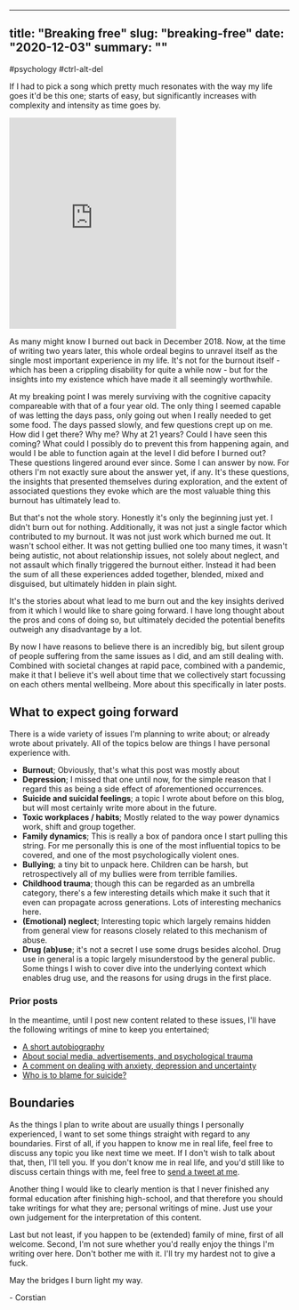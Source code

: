 
---
title: "Breaking free"
slug: "breaking-free"
date: "2020-12-03"
summary: ""
---

#psychology #ctrl-alt-del


If I had to pick a song which pretty much resonates with the way my life goes it'd be this one; starts of easy, but significantly increases with complexity and intensity as time goes by.


<iframe src="https://open.spotify.com/embed/track/0FF2tDPDe8ytgmrXOhlKSk" width="300" height="380" frameborder="0" allowtransparency="true" allow="encrypted-media"></iframe>

As many might know I burned out back in December 2018. Now, at the time of writing two years later, this whole ordeal begins to unravel itself as the single most important experience in my life. It's not for the burnout itself - which has been a crippling disability for quite a while now - but for the insights into my existence which have made it all seemingly worthwhile.


At my breaking point I was merely surviving with the cognitive capacity compareable with that of a four year old. The only thing I seemed capable of was letting the days pass, only going out when I really needed to get some food. The days passed slowly, and few questions crept up on me. How did I get there? Why me? Why at 21 years? Could I have seen this coming? What could I possibly do to prevent this from happening again, and would I be able to function again at the level I did before I burned out? These questions lingered around ever since. Some I can answer by now. For others I'm not exactly sure about the answer yet, if any. It's these questions, the insights that presented themselves during exploration, and the extent of associated questions they evoke which are the most valuable thing this burnout has ultimately lead to.

But that's not the whole story. Honestly it's only the beginning just yet. I didn't burn out for nothing. Additionally, it was not just a single factor which contributed to my burnout. It was not just work which burned me out. It wasn't school either. It was not getting bullied one too many times, it wasn't being autistic, not about relationship issues, not solely about neglect, and not assault which finally triggered the burnout either. Instead it had been the sum of all these experiences added together, blended, mixed and disguised, but ultimately hidden in plain sight.


It's the stories about what lead to me burn out and the key insights derived from it which I would like to share going forward. I have long thought about the pros and cons of doing so, but ultimately decided the potential benefits outweigh any disadvantage by a lot.

By now I have reasons to believe there is an incredibly big, but silent group of people suffering from the same issues as I did, and am still dealing with. Combined with societal changes at rapid pace, combined with a pandemic, make it that I believe it's well about time that we collectively start focussing on each others mental wellbeing. More about this specifically in later posts.


## What to expect going forward

There is a wide variety of issues I'm planning to write about; or already wrote about privately. All of the topics below are things I have personal experience with.

- **Burnout**; Obviously, that's what this post was mostly about
- **Depression**; I missed that one until now, for the simple reason that I regard this as being a side effect of aforementioned occurrences.
- **Suicide and suicidal feelings**; a topic I wrote about before on this blog, but will most certainly write more about in the future.
- **Toxic workplaces / habits**; Mostly related to the way power dynamics work, shift and group together.
- **Family dynamics**; This is really a box of pandora once I start pulling this string. For me personally this is one of the most influential topics to be covered, and one of the most psychologically violent ones.
- **Bullying**; a tiny bit to unpack here. Children can be harsh, but retrospectively all of my bullies were from terrible families.
- **Childhood trauma**; though this can be regarded as an umbrella category, there's a few interesting details which make it such that it even can propagate across generations. Lots of interesting mechanics here.
- **(Emotional) neglect**; Interesting topic which largely remains hidden from general view for reasons closely related to this mechanism of abuse.
- **Drug (ab)use**; it's not a secret I use some drugs besides alcohol. Drug use in general is a topic largely misunderstood by the general public. Some things I wish to cover dive into the underlying context which enables drug use, and the reasons for using drugs in the first place.

### Prior posts

In the meantime, until I post new content related to these issues, I'll have the following writings of mine to keep you entertained;

- [A short autobiography](https://corstianboerman.com/about.html)
- [About social media, advertisements, and psychological trauma](/blog/2019-12-26/about-social-media-advertisements-and-psychological-trauma)
- [A comment on dealing with anxiety, depression and uncertainty](/blog/2020-04-26/anxiety-depression-and-uncertainty)
- [Who is to blame for suicide?](/blog/2020-07-20/who-is-to-blame-for-suicide)


## Boundaries

As the things I plan to write about are usually things I personally experienced, I want to set some things straight with regard to any boundaries. First of all, if you happen to know me in real life, feel free to discuss any topic you like next time we meet. If I don't wish to talk about that, then, I'll tell you. If you don't know me in real life, and you'd still like to discuss certain things with me, feel free to [send a tweet at me](https://twitter.com/corstianboerman).

Another thing I would like to clearly mention is that I never finished any formal education after finishing high-school, and that therefore you should take writings for what they are; personal writings of mine. Just use your own judgement for the interpretation of this content.

Last but not least, if you happen to be (extended) family of mine, first of all welcome. Second, I'm not sure whether you'd really enjoy the things I'm writing over here. Don't bother me with it. I'll try my hardest not to give a fuck. 
 
 
 
May the bridges I burn light my way.

\- Corstian

